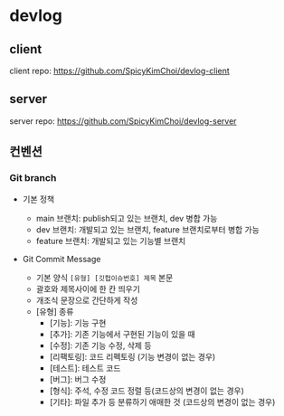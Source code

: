 # devlog

## client 
client repo: https://github.com/SpicyKimChoi/devlog-client

## server
server repo: https://github.com/SpicyKimChoi/devlog-server


## 컨벤션

### Git branch 

* 기본 정책
  * main 브랜치: publish되고 있는 브랜치, dev 병합 가능
  * dev 브랜치: 개발되고 있는 브랜치, feature 브랜치로부터 병합 가능
  * feature 브랜치: 개발되고 있는 기능별 브랜치

* Git Commit Message
  * 기본 양식
    `[유형] [깃헙이슈번호] 제목`
    본문
  * 괄호와 제목사이에 한 칸 띄우기
  * 개조식 문장으로 간단하게 작성
  * [유형] 종류
    * [기능]: 기능 구현
    * [추가]: 기존 기능에서 구현된 기능이 있을 때
    * [수정]: 기존 기능 수정, 삭제 등
    * [리팩토링]: 코드 리펙토링 (기능 변경이 없는 경우)
    * [테스트]: 테스트 코드
    * [버그]: 버그 수정
    * [형식]: 주석, 수정 코드 정렬 등(코드상의 변경이 없는 경우)
    * [기타]: 파일 추가 등 분류하기 애매한 것 (코드상의 변경이 없는 경우)  
